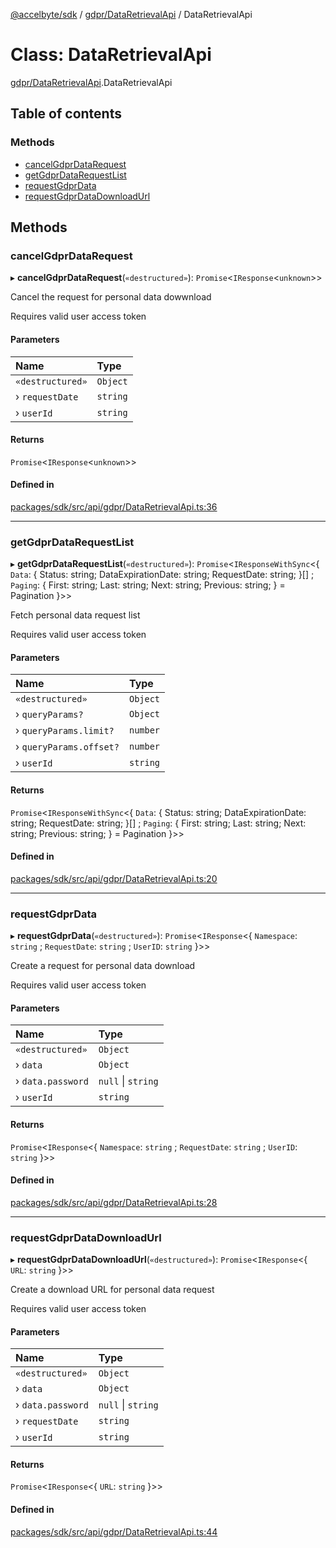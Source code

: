 [@accelbyte/sdk](../README.md) / [gdpr/DataRetrievalApi](../modules/gdpr_DataRetrievalApi.md) / DataRetrievalApi

# Class: DataRetrievalApi

[gdpr/DataRetrievalApi](../modules/gdpr_DataRetrievalApi.md).DataRetrievalApi

## Table of contents

### Methods

- [cancelGdprDataRequest](gdpr_DataRetrievalApi.DataRetrievalApi.md#cancelgdprdatarequest)
- [getGdprDataRequestList](gdpr_DataRetrievalApi.DataRetrievalApi.md#getgdprdatarequestlist)
- [requestGdprData](gdpr_DataRetrievalApi.DataRetrievalApi.md#requestgdprdata)
- [requestGdprDataDownloadUrl](gdpr_DataRetrievalApi.DataRetrievalApi.md#requestgdprdatadownloadurl)

## Methods

### cancelGdprDataRequest

▸ **cancelGdprDataRequest**(`«destructured»`): `Promise`<`IResponse`<`unknown`\>\>

<p>Cancel the request for personal data dowwnload</p>
<p>Requires valid user access token</p>

#### Parameters

| Name | Type |
| :------ | :------ |
| `«destructured»` | `Object` |
| › `requestDate` | `string` |
| › `userId` | `string` |

#### Returns

`Promise`<`IResponse`<`unknown`\>\>

#### Defined in

[packages/sdk/src/api/gdpr/DataRetrievalApi.ts:36](https://github.com/AccelByte/accelbyte-web-sdk/blob/8ad2c35/packages/sdk/src/api/gdpr/DataRetrievalApi.ts#L36)

___

### getGdprDataRequestList

▸ **getGdprDataRequestList**(`«destructured»`): `Promise`<`IResponseWithSync`<{ `Data`: { Status: string; DataExpirationDate: string; RequestDate: string; }[] ; `Paging`: { First: string; Last: string; Next: string; Previous: string; } = Pagination }\>\>

<p>Fetch personal data request list</p>
<p>Requires valid user access token</p>

#### Parameters

| Name | Type |
| :------ | :------ |
| `«destructured»` | `Object` |
| › `queryParams?` | `Object` |
| › `queryParams.limit?` | `number` |
| › `queryParams.offset?` | `number` |
| › `userId` | `string` |

#### Returns

`Promise`<`IResponseWithSync`<{ `Data`: { Status: string; DataExpirationDate: string; RequestDate: string; }[] ; `Paging`: { First: string; Last: string; Next: string; Previous: string; } = Pagination }\>\>

#### Defined in

[packages/sdk/src/api/gdpr/DataRetrievalApi.ts:20](https://github.com/AccelByte/accelbyte-web-sdk/blob/8ad2c35/packages/sdk/src/api/gdpr/DataRetrievalApi.ts#L20)

___

### requestGdprData

▸ **requestGdprData**(`«destructured»`): `Promise`<`IResponse`<{ `Namespace`: `string` ; `RequestDate`: `string` ; `UserID`: `string`  }\>\>

<p>Create a request for personal data download</p>
<p>Requires valid user access token</p>

#### Parameters

| Name | Type |
| :------ | :------ |
| `«destructured»` | `Object` |
| › `data` | `Object` |
| › `data.password` | ``null`` \| `string` |
| › `userId` | `string` |

#### Returns

`Promise`<`IResponse`<{ `Namespace`: `string` ; `RequestDate`: `string` ; `UserID`: `string`  }\>\>

#### Defined in

[packages/sdk/src/api/gdpr/DataRetrievalApi.ts:28](https://github.com/AccelByte/accelbyte-web-sdk/blob/8ad2c35/packages/sdk/src/api/gdpr/DataRetrievalApi.ts#L28)

___

### requestGdprDataDownloadUrl

▸ **requestGdprDataDownloadUrl**(`«destructured»`): `Promise`<`IResponse`<{ `URL`: `string`  }\>\>

<p>Create a download URL for personal data request</p>
<p>Requires valid user access token</p>

#### Parameters

| Name | Type |
| :------ | :------ |
| `«destructured»` | `Object` |
| › `data` | `Object` |
| › `data.password` | ``null`` \| `string` |
| › `requestDate` | `string` |
| › `userId` | `string` |

#### Returns

`Promise`<`IResponse`<{ `URL`: `string`  }\>\>

#### Defined in

[packages/sdk/src/api/gdpr/DataRetrievalApi.ts:44](https://github.com/AccelByte/accelbyte-web-sdk/blob/8ad2c35/packages/sdk/src/api/gdpr/DataRetrievalApi.ts#L44)
